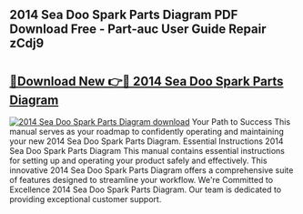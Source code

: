 ## 2014 Sea Doo Spark Parts Diagram PDF Download Free - Part-auc User Guide Repair zCdj9

# <h2><a href="http://dfrohcs.blite.top/?on=2014+Sea+Doo+Spark+Parts+Diagram">🔗Download New 👉🔴 2014 Sea Doo Spark Parts Diagram</a></h2>

[![2014 Sea Doo Spark Parts Diagram download](https://i.imgur.com/lujVjoI.png)](http://dfrohcs.blite.top/?on=2014+Sea+Doo+Spark+Parts+Diagram)
Your Path to Success This manual serves as your roadmap to confidently operating and maintaining your new 2014 Sea Doo Spark Parts Diagram. Essential Instructions 2014 Sea Doo Spark Parts Diagram This manual contains essential instructions for setting up and operating your product safely and effectively. This innovative 2014 Sea Doo Spark Parts Diagram offers a comprehensive suite of features designed to streamline your workflow. We're Committed to Excellence 2014 Sea Doo Spark Parts Diagram. Our team is dedicated to providing exceptional customer support.
